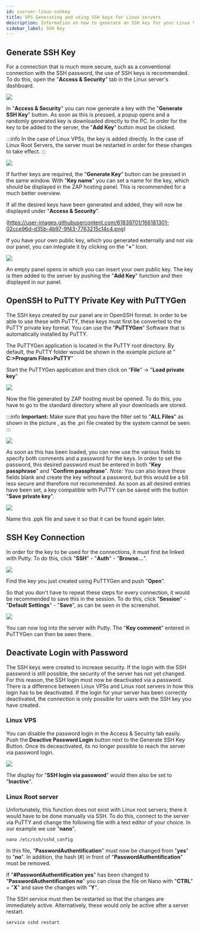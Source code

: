 ```yaml
---
id: vserver-linux-sshkey
title: VPS Generating and using SSH keys for Linux servers
description: Information on how to generate an SSH key for your Linux VPS from ZAP-Hosting and how to use the key - ZAP-Hosting.com documentation
sidebar_label: SSH Key
---
```


## Generate SSH Key

For a connection that is much more secure, such as a conventional connection with the SSH password, the use of SSH keys is recommended. To do this, open the "**Access & Security**" tab in the Linux server's dashboard. 

![](https://user-images.githubusercontent.com/61839701/166181261-4a367f8f-20a7-4752-b4ab-cd0fb0ddf7b1.png)

In "**Access & Security**" you can now generate a key with the "**Generate SSH Key**" button. 
As soon as this is pressed, a popup opens and a randomly generated key is downloaded directly to the PC.
In order for the key to be added to the server, the "**Add Key**" button must be clicked. 

:::info
In the case of Linux VPSs, the key is added directly. In the case of Linux Root Servers, the server must be restarted in order for these changes to take effect.
:::

![](https://user-images.githubusercontent.com/61839701/166181285-f3784fb1-a98f-419c-ac96-6bb12769c36d.png)

If further keys are required, the "**Generate Key**" button can be pressed in the same window.
With "**Key name**"  you can set a name for the key, which should be displayed in the ZAP hosting panel. This is recommended for a much better overview.

If all the desired keys have been generated and added, they will now be displayed under "**Access & Security**".

(https://user-images.githubusercontent.com/61839701/166181301-02cce96d-d35b-4b97-9f43-7763215c14c4.png)

If you have your own public key, which you generated externally and not via our panel, you can integrate it by clicking on the "**+**" Icon. 

![](https://user-images.githubusercontent.com/61839701/166181311-f14553d3-c529-41a9-82da-e11eb0d9a422.png)

An empty panel opens in which you can insert your own public key. The key is then added to the server by pushing the "**Add Key**" function and then displayed in our panel.

## OpenSSH to PuTTY Private Key with PuTTYGen

The SSH keys created by our panel are in OpenSSH format. In order to be able to use these with PuTTY, these keys must first be converted to the PuTTY private key format. You can use the "**PuTTYGen**" Software that is automatically installed by PuTTY.

The PuTTYGen application is located in the PuTTY root directory. By default, the PuTTY folder would be shown in the example picture at " **C:>Program Files>PuTTY**"

Start the PuTTYGen application and then click on "**File**" -> "**Load private key**"

![](https://user-images.githubusercontent.com/61839701/166181325-506410ea-435d-492b-9e80-fe2fa933d511.png)

Now the file generated by ZAP hosting must be opened. To do this, you have to go to the standard directory where all your downloads are stored.

:::info
**Important:** Make sure that you have the filter set to "**ALL Files**" as shown in the picture , as the .pri file created by the system cannot be seen.
:::

![](https://user-images.githubusercontent.com/61839701/166181336-49fbc944-a26d-42d7-9ffa-799390c077f7.png)

As soon as this has been loaded, you can now use the various fields to specify both comments and a password for the keys. In order to set the password, this desired password must be entered in both "**Key passphrase**" and "**Confirm passphrase**".
*Note:* You can also leave these fields blank and create the key without a password, but this would be a bit less secure and therefore not recommended. As soon as all desired entries have been set, a key compatible with PuTTY can be saved with the button "**Save private key**".

![](https://user-images.githubusercontent.com/61839701/166181342-5fd9a614-402c-41ae-a617-bd35f16322a2.png)

Name this .ppk file and save it so that it can be found again later.


## SSH Key Connection

In order for the key to be used for the connections, it must first be linked with Putty. To do this, click "**SSH**" - "**Auth**" - "**Browse...**".

![](https://user-images.githubusercontent.com/61839701/166181355-145ed0de-d6ff-4600-84bf-08982fde1456.png)

Find the key you just created using PuTTYGen and push "**Open**".

So that you don't have to repeat these steps for every connection, it would be recommended to save this in the session. To do this, click "**Session**" - "**Default Settings**" - "**Save**", as can be seen in the screenshot.

![](https://user-images.githubusercontent.com/61839701/166181372-b3ce1001-d5c0-4941-8c40-f0d9bffd9ad3.png)

You can now log into the server with Putty. The "**Key comment**" entered in PuTTYGen can then be seen there.

## Deactivate Login with Password

The SSH keys were created to increase security. If the login with the SSH password is still possible, the security of the server has not yet changed. For this reason, the SSH login must now be deactivated via a password. There is a difference between Linux VPSs and Linux root servers in how this login has to be deactivated. If the login for your server has been correctly deactivated, the connection is only possible for users with the SSH key you have created.

### Linux VPS

You can disable the password login in the Access & Secuirty tab easily.
Push the **Deactive Password Login** button next to the Generate SSH Key Button. 
Once its deceactivated, its no longer possible to reach the server via password login. 

![](https://user-images.githubusercontent.com/61839701/166181386-9b50aa05-b299-4ec7-b611-adae68184b98.png)

The display for "**SSH login via password**" would then also be set to "**Inactive**".


### Linux Root server

Unfortunately, this function does not exist with Linux root servers; there it would have to be done manually via SSH. To do this, connect to the server via PuTTY and change the following file with a text editor of your choice. In our example we use "**nano**".

```
nano /etc/ssh/sshd_config
```

In this file, "**PasswordAuthentification**" must now be changed from "**yes**" to "**no**".
In addition, the hash (#) in front of "**PasswordAuthentification**" must be removed.

If "**#PasswordAuthentification yes**" has been changed to "**PasswordAuthentification no**" you can close the file on Nano with "**CTRL**" + "**X**" and save the changes with "**Y**".


The SSH service must then be restarted so that the changes are immediately active. Alternatively, these would only be active after a server restart.

```
service sshd restart
```
